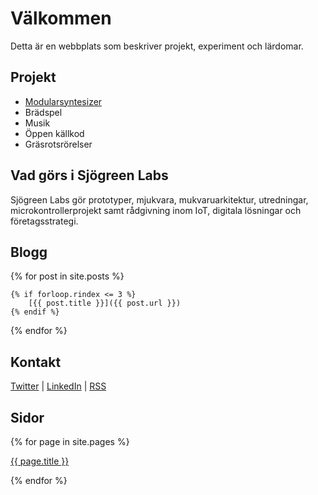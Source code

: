 # Välkommen

Detta är en webbplats som beskriver projekt, experiment och lärdomar.

## Projekt

* [Modularsyntesizer](/synthesizer.html)
* Brädspel
* Musik
* Öppen källkod
* Gräsrotsrörelser

## Vad görs i Sjögreen Labs

Sjögreen Labs gör prototyper, mjukvara, mukvaruarkitektur, utredningar, microkontrollerprojekt samt rådgivning inom IoT, digitala lösningar och företagsstrategi.

## Blogg

{% for post in site.posts %}

    {% if forloop.rindex <= 3 %}
        [{{ post.title }}]({{ post.url }})
    {% endif %}

{% endfor %}

## Kontakt

[Twitter](https://twitter.com/barse) | [LinkedIn](https://www.linkedin.com/in/larssjogreen/) | [RSS](/feed.xml)

## Sidor
{% for page in site.pages %}

[{{ page.title }}]({{page.url}})

{% endfor %}